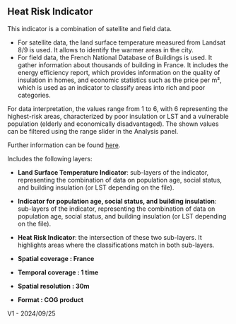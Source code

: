 ## Heat Risk Indicator

This indicator is a combination of satellite and field data.

* For satellite data, the land surface temperature measured from Landsat 8/9 is used. It allows to identify the warmer areas in the city.
* For field data, the French National Database of Buildings is used. It gather information about thousands of building in France. It includes the energy efficiency report, which provides information on the quality of insulation in homes, and economic statistics such as the price per m², which is used as an indicator to classify areas into rich and poor categories.

For data interpretation, the values range from 1 to 6, with 6 representing the highest-risk areas, characterized by poor insulation or LST and a vulnerable population (elderly and economically disadvantaged). The shown values can be filtered using the range slider in the Analysis panel.

Further information can be found [here](https://github.com/sistemagmbh/IDEAS-IDEAS-Libraries/blob/main/indicator5/Sorytelling_RealEstate.md).

Includes the following layers:

- **Land Surface Temperature Indicator**: sub-layers of the indicator, representing the combination of data on population age, social status, and building insulation (or LST depending on the file).
- **Indicator for population age, social status, and building insulation**: sub-layers of the indicator, representing the combination of data on
population age, social status, and building insulation (or LST depending on the file).
- **Heat Risk Indicator**: the intersection of these two sub-layers. It highlights areas where the classifications match in both sub-layers.


- **Spatial coverage : France**
- **Temporal coverage : 1 time**
- **Spatial resolution : 30m**
- **Format : COG product**

V1 - 2024/09/25